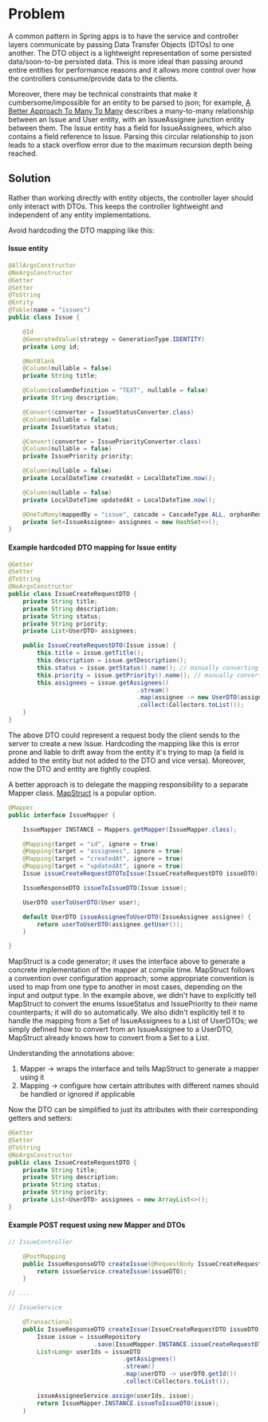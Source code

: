 # Problem

<!-- start -->

A common pattern in Spring apps is to have the service and controller layers communicate
by passing Data Transfer Objects (DTOs) to one another. The DTO object is a lightweight
representation of some persisted data/soon-to-be persisted data. This is more ideal than
passing around entire entities for performance reasons and it allows more control over how
the controllers consume/provide data to the clients.

Moreover, there may be technical constraints that make it cumbersome/impossible for an entity
to be parsed to json; for example, [A Better Approach To Many To Many](./A-Better-Approach-To-Many-To-Many.html) describes
a many-to-many relationship between an Issue and User entity, with an IssueAssignee junction entity between them.
The Issue entity has a field for IssueAssignees, which also contains a field reference to Issue. Parsing
this circular relationship to json leads to a stack overflow error due to the maximum recursion depth being reached.

## Solution

Rather than working directly with entity objects, the controller layer should only interact with
DTOs. This keeps the controller lightweight and independent of any entity implementations.

Avoid hardcoding the DTO mapping like this:

#### Issue entity

```java
@AllArgsConstructor
@NoArgsConstructor
@Getter
@Setter
@ToString
@Entity
@Table(name = "issues")
public class Issue {

    @Id
    @GeneratedValue(strategy = GenerationType.IDENTITY)
    private Long id;

    @NotBlank
    @Column(nullable = false)
    private String title;

    @Column(columnDefinition = "TEXT", nullable = false)
    private String description;

    @Convert(converter = IssueStatusConverter.class)
    @Column(nullable = false)
    private IssueStatus status;

    @Convert(converter = IssuePriorityConverter.class)
    @Column(nullable = false)
    private IssuePriority priority;

    @Column(nullable = false)
    private LocalDateTime createdAt = LocalDateTime.now();

    @Column(nullable = false)
    private LocalDateTime updatedAt = LocalDateTime.now();

    @OneToMany(mappedBy = "issue", cascade = CascadeType.ALL, orphanRemoval = true)
    private Set<IssueAssignee> assignees = new HashSet<>();
}
```

#### Example hardcoded DTO mapping for Issue entity

```java
@Getter
@Setter
@ToString
@NoArgsConstructor
public class IssueCreateRequestDTO {
    private String title;
    private String description;
    private String status;
    private String priority;
    private List<UserDTO> assignees;

    public IssueCreateRequestDTO(Issue issue) {
        this.title = issue.getTitle();
        this.description = issue.getDescription();
        this.status = issue.getStatus().name(); // manually converting from enum to string
        this.priority = issue.getPriority().name(); // manually converting from enum to string
        this.assignees = issue.getAssignees()
                                    .stream()
                                    .map(assignee -> new UserDTO(assignee.getUser()))
                                    .collect(Collectors.toList());
    }
}
```

The above DTO could represent a request body the client sends to the server
to create a new Issue. Hardcoding the mapping like this is error prone and liable to drift
away from the entity it's trying to map (a field is added to the entity but not added to the
DTO and vice versa). Moreover, now the DTO and entity are tightly coupled.

A better approach is to delegate the mapping responsibility to a separate Mapper class.
[MapStruct](https://mapstruct.org/) is a popular option.

```java
@Mapper
public interface IssueMapper {

    IssueMapper INSTANCE = Mappers.getMapper(IssueMapper.class);

    @Mapping(target = "id", ignore = true)
    @Mapping(target = "assignees", ignore = true)
    @Mapping(target = "createdAt", ignore = true)
    @Mapping(target = "updatedAt", ignore = true)
    Issue issueCreateRequestDTOToIssue(IssueCreateRequestDTO issueDTO);

    IssueResponseDTO issueToIssueDTO(Issue issue);

    UserDTO userToUserDTO(User user);

    default UserDTO issueAssigneeToUserDTO(IssueAssignee assignee) {
        return userToUserDTO(assignee.getUser());
    }

}
```

MapStruct is a code generator; it uses the interface above to generate a concrete implementation
of the mapper at compile time. MapStruct follows a convention over configuration approach; some
appropriate convention is used to map from one type to another in most cases, depending on the input
and output type. In the example above, we didn't have to explicitly tell MapStruct to convert the enums
IssueStatus and IssuePriority to their name counterparts; it will do so automatically. We also didn't
explicitly tell it to handle the mapping from a Set of IssueAssignees to a List of UserDTOs; we simply
defined how to convert from an IssueAssignee to a UserDTO, MapStruct already knows how to convert from a
Set to a List.

Understanding the annotations above:

1. Mapper -> wraps the interface and tells MapStruct to generate a mapper using it
2. Mapping -> configure how certain attributes with different names should be handled or ignored if applicable

Now the DTO can be simplified to just its attributes with their corresponding getters and setters:

```java
@Getter
@Setter
@ToString
@NoArgsConstructor
public class IssueCreateRequestDTO {
    private String title;
    private String description;
    private String status;
    private String priority;
    private List<UserDTO> assignees = new ArrayList<>();
}
```

#### Example POST request using new Mapper and DTOs

```java
// IssueController

    @PostMapping
    public IssueResponseDTO createIssue(@RequestBody IssueCreateRequestDTO issueDTO) {
        return issueService.createIssue(issueDTO);
    }

// ...

// IssueService

    @Transactional
    public IssueResponseDTO createIssue(IssueCreateRequestDTO issueDTO) {
        Issue issue = issueRepository
                        .save(IssueMapper.INSTANCE.issueCreateRequestDTOToIssue(issueDTO));
        List<Long> userIds = issueDTO
                                .getAssignees()
                                .stream()
                                .map(userDTO -> userDTO.getId())
                                .collect(Collectors.toList());

        issueAssigneeService.assign(userIds, issue);
        return IssueMapper.INSTANCE.issueToIssueDTO(issue);
    }
```
